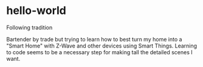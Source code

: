# hello-world

Following tradition

Bartender by trade but trying to learn how to best turn my home into a "Smart Home" with Z-Wave and other devices using Smart Things.
Learning to code seems to be a necessary step for making tall the detailed scenes I want.
